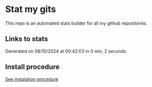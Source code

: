# Stat my gits

This repo is an automated stats builder for all my github repositories.

## Links to stats


Generated on 08/10/2024 at 00:42:03 in 0 min, 2 seconds.

## Install procedure

[See instalation procedure](./src/install.md)
